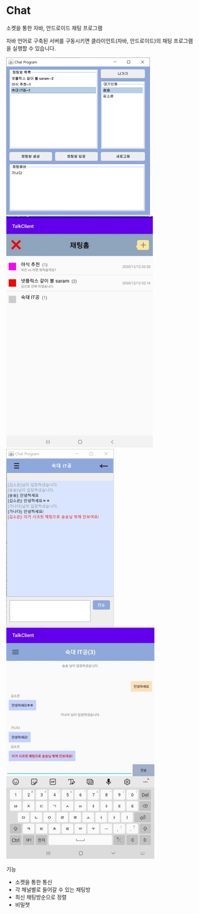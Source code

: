 # Chat
소켓을 통한 자바, 안드로이드 채팅 프로그램

자바 언어로 구축된 서버를 구동시키면 클라이언트(자바, 안드로이드)의 채팅 프로그램을 실행할 수 있습니다.

![java_room](./screenshots/java_room.png)
![android_room](./screenshots/android_room.jpg) <br>
![java_chat](./screenshots/java_chat.png)
![android_chat](./screenshots/android_chat.jpg)

기능
- 소켓을 통한 통신
- 각 채널별로 들어갈 수 있는 채팅방
- 최신 채팅방순으로 정렬
- 비밀챗
